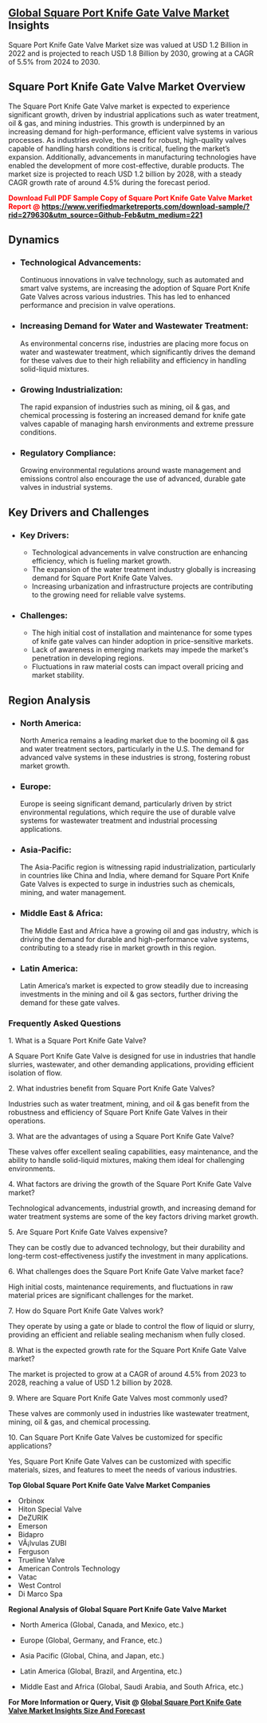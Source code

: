<h2><a href="https://www.verifiedmarketreports.com/download-sample/?rid=279630&amp;utm_source=Github&amp;utm_medium=221" target="_blank">Global Square Port Knife Gate Valve Market</a> Insights</h2><p>Square Port Knife Gate Valve Market size was valued at USD 1.2 Billion in 2022 and is projected to reach USD 1.8 Billion by 2030, growing at a CAGR of 5.5% from 2024 to 2030.</p><p><h2>Square Port Knife Gate Valve Market Overview</h2><p>The Square Port Knife Gate Valve market is expected to experience significant growth, driven by industrial applications such as water treatment, oil & gas, and mining industries. This growth is underpinned by an increasing demand for high-performance, efficient valve systems in various processes. As industries evolve, the need for robust, high-quality valves capable of handling harsh conditions is critical, fueling the market’s expansion. Additionally, advancements in manufacturing technologies have enabled the development of more cost-effective, durable products. The market size is projected to reach USD 1.2 billion by 2028, with a steady CAGR growth rate of around 4.5% during the forecast period. </p><p><strong><p><span class=""><span style="color: #ff0000;"><strong>Download Full PDF Sample Copy of Square Port Knife Gate Valve Market Report</strong> @ </span><a href="https://www.verifiedmarketreports.com/download-sample/?rid=279630&amp;utm_source=Github-Feb&amp;utm_medium=221" target="_blank">https://www.verifiedmarketreports.com/download-sample/?rid=279630&amp;utm_source=Github-Feb&amp;utm_medium=221</a></span></p></strong></p><h2>Dynamics</h2><ul><li><h3>Technological Advancements:</h3> Continuous innovations in valve technology, such as automated and smart valve systems, are increasing the adoption of Square Port Knife Gate Valves across various industries. This has led to enhanced performance and precision in valve operations.</li><li><h3>Increasing Demand for Water and Wastewater Treatment:</h3> As environmental concerns rise, industries are placing more focus on water and wastewater treatment, which significantly drives the demand for these valves due to their high reliability and efficiency in handling solid-liquid mixtures.</li><li><h3>Growing Industrialization:</h3> The rapid expansion of industries such as mining, oil & gas, and chemical processing is fostering an increased demand for knife gate valves capable of managing harsh environments and extreme pressure conditions.</li><li><h3>Regulatory Compliance:</h3> Growing environmental regulations around waste management and emissions control also encourage the use of advanced, durable gate valves in industrial systems.</li></ul><h2>Key Drivers and Challenges</h2><ul><li><h3>Key Drivers:</h3><ul><li>Technological advancements in valve construction are enhancing efficiency, which is fueling market growth.</li><li>The expansion of the water treatment industry globally is increasing demand for Square Port Knife Gate Valves.</li><li>Increasing urbanization and infrastructure projects are contributing to the growing need for reliable valve systems.</li></ul></li><li><h3>Challenges:</h3><ul><li>The high initial cost of installation and maintenance for some types of knife gate valves can hinder adoption in price-sensitive markets.</li><li>Lack of awareness in emerging markets may impede the market's penetration in developing regions.</li><li>Fluctuations in raw material costs can impact overall pricing and market stability.</li></ul></li></ul><h2>Region Analysis</h2><ul><li><h3>North America:</h3> North America remains a leading market due to the booming oil & gas and water treatment sectors, particularly in the U.S. The demand for advanced valve systems in these industries is strong, fostering robust market growth.</li><li><h3>Europe:</h3> Europe is seeing significant demand, particularly driven by strict environmental regulations, which require the use of durable valve systems for wastewater treatment and industrial processing applications.</li><li><h3>Asia-Pacific:</h3> The Asia-Pacific region is witnessing rapid industrialization, particularly in countries like China and India, where demand for Square Port Knife Gate Valves is expected to surge in industries such as chemicals, mining, and water management.</li><li><h3>Middle East & Africa:</h3> The Middle East and Africa have a growing oil and gas industry, which is driving the demand for durable and high-performance valve systems, contributing to a steady rise in market growth in this region.</li><li><h3>Latin America:</h3> Latin America’s market is expected to grow steadily due to increasing investments in the mining and oil & gas sectors, further driving the demand for these gate valves.</li></ul><h3>Frequently Asked Questions</h3><p>1. What is a Square Port Knife Gate Valve?</p><p>A Square Port Knife Gate Valve is designed for use in industries that handle slurries, wastewater, and other demanding applications, providing efficient isolation of flow.</p><p>2. What industries benefit from Square Port Knife Gate Valves?</p><p>Industries such as water treatment, mining, and oil & gas benefit from the robustness and efficiency of Square Port Knife Gate Valves in their operations.</p><p>3. What are the advantages of using a Square Port Knife Gate Valve?</p><p>These valves offer excellent sealing capabilities, easy maintenance, and the ability to handle solid-liquid mixtures, making them ideal for challenging environments.</p><p>4. What factors are driving the growth of the Square Port Knife Gate Valve market?</p><p>Technological advancements, industrial growth, and increasing demand for water treatment systems are some of the key factors driving market growth.</p><p>5. Are Square Port Knife Gate Valves expensive?</p><p>They can be costly due to advanced technology, but their durability and long-term cost-effectiveness justify the investment in many applications.</p><p>6. What challenges does the Square Port Knife Gate Valve market face?</p><p>High initial costs, maintenance requirements, and fluctuations in raw material prices are significant challenges for the market.</p><p>7. How do Square Port Knife Gate Valves work?</p><p>They operate by using a gate or blade to control the flow of liquid or slurry, providing an efficient and reliable sealing mechanism when fully closed.</p><p>8. What is the expected growth rate for the Square Port Knife Gate Valve market?</p><p>The market is projected to grow at a CAGR of around 4.5% from 2023 to 2028, reaching a value of USD 1.2 billion by 2028.</p><p>9. Where are Square Port Knife Gate Valves most commonly used?</p><p>These valves are commonly used in industries like wastewater treatment, mining, oil & gas, and chemical processing.</p><p>10. Can Square Port Knife Gate Valves be customized for specific applications?</p><p>Yes, Square Port Knife Gate Valves can be customized with specific materials, sizes, and features to meet the needs of various industries.</p></p><p><strong>Top Global Square Port Knife Gate Valve Market Companies</strong></p><div data-test-id=""><p><li>Orbinox</li><li> Hiton Special Valve</li><li> DeZURIK</li><li> Emerson</li><li> Bidapro</li><li> VÃ¡lvulas ZUBI</li><li> Ferguson</li><li> Trueline Valve</li><li> American Controls Technology</li><li> Vatac</li><li> West Control</li><li> Di Marco Spa</li></p><div><strong>Regional Analysis of&nbsp;Global Square Port Knife Gate Valve Market</strong></div><ul><li dir="ltr"><p dir="ltr">North America&nbsp;(Global, Canada, and Mexico, etc.)</p></li><li dir="ltr"><p dir="ltr">Europe (Global, Germany, and France, etc.)</p></li><li dir="ltr"><p dir="ltr">Asia Pacific&nbsp;(Global, China, and Japan, etc.)</p></li><li dir="ltr"><p dir="ltr">Latin America&nbsp;(Global, Brazil, and Argentina, etc.)</p></li><li dir="ltr">Middle East and Africa&nbsp;(Global, Saudi Arabia, and South Africa, etc.)</li></ul><p><strong>For More Information or Query, Visit @&nbsp;</strong><strong><a href="https://www.verifiedmarketreports.com/product/square-port-knife-gate-valve-market/?utm_source=Github&amp;utm_medium=221" target="_blank">Global Square Port Knife Gate Valve Market Insights Size And Forecast</a></strong></p></div>
